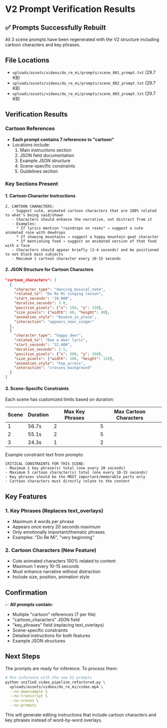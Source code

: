 # V2 Prompt Verification Results

## ✅ Prompts Successfully Rebuilt

All 3 scene prompts have been regenerated with the V2 structure including cartoon characters and key phrases.

## File Locations
- `uploads/assets/videos/do_re_mi/prompts/scene_001_prompt.txt` (29.7 KB)
- `uploads/assets/videos/do_re_mi/prompts/scene_002_prompt.txt` (29.7 KB) 
- `uploads/assets/videos/do_re_mi/prompts/scene_003_prompt.txt` (29.7 KB)

## Verification Results

### Cartoon References
- **Each prompt contains 7 references to "cartoon"**
- Locations include:
  1. Main instructions section
  2. JSON field documentation  
  3. Example JSON structure
  4. Scene-specific constraints
  5. Guidelines section

### Key Sections Present

#### 1. Cartoon Character Instructions
```
2. CARTOON CHARACTERS:
   - Suggest cute, animated cartoon characters that are 100% related to what's being said/shown
   - Characters should enhance the narrative, not distract from it
   - Examples:
     * If lyrics mention "raindrops on roses" → suggest a cute animated rose with dewdrops
     * If showing mountains → suggest a happy mountain goat character
     * If mentioning food → suggest an animated version of that food with a face
   - Characters should appear briefly (2-4 seconds) and be positioned to not block main subjects
   - Maximum 1 cartoon character every 10-15 seconds
```

#### 2. JSON Structure for Cartoon Characters
```json
"cartoon_characters": [
  {
    "character_type": "dancing_musical_note",
    "related_to": "Do Re Mi singing lesson",
    "start_seconds": "10.000",
    "duration_seconds": 3.0,
    "position_pixels": {"x": 150, "y": 150},
    "size_pixels": {"width": 60, "height": 80},
    "animation_style": "bounce_in_place",
    "interaction": "appears_near_singer"
  },
  {
    "character_type": "happy_deer",
    "related_to": "Doe a deer lyric",
    "start_seconds": "22.000",
    "duration_seconds": 2.5,
    "position_pixels": {"x": 500, "y": 300},
    "size_pixels": {"width": 100, "height": 120},
    "animation_style": "hop_across",
    "interaction": "crosses_background"
  }
]
```

#### 3. Scene-Specific Constraints
Each scene has customized limits based on duration:

| Scene | Duration | Max Key Phrases | Max Cartoon Characters |
|-------|----------|-----------------|------------------------|
| 1 | 56.7s | 2 | 5 |
| 2 | 55.1s | 2 | 5 |
| 3 | 24.3s | 1 | 2 |

Example constraint text from prompts:
```
CRITICAL CONSTRAINTS FOR THIS SCENE:
- Maximum 2 key phrase(s) total (one every 20 seconds)
- Maximum 5 cartoon character(s) total (one every 10-15 seconds)
- Key phrases should be the MOST important/memorable parts only
- Cartoon characters must directly relate to the content
```

## Key Features

### 1. Key Phrases (Replaces text_overlays)
- Maximum 4 words per phrase
- Appears once every 20 seconds maximum
- Only emotionally important/thematic phrases
- Examples: "Do Re Mi", "very beginning"

### 2. Cartoon Characters (New Feature)
- Cute animated characters 100% related to content
- Maximum 1 every 10-15 seconds
- Must enhance narrative without distraction
- Include size, position, animation style

## Confirmation

✅ **All prompts contain:**
- Multiple "cartoon" references (7 per file)
- "cartoon_characters" JSON field
- "key_phrases" field (replacing text_overlays)
- Scene-specific constraints
- Detailed instructions for both features
- Example JSON structures

## Next Steps

The prompts are ready for inference. To process them:

```bash
# Run inference with the new V2 prompts
python unified_video_pipeline_refactored.py \
  uploads/assets/videos/do_re_mi/video.mp4 \
  --no-downsample \
  --no-transcript \
  --no-scenes \
  --no-prompts
```

This will generate editing instructions that include cartoon characters and key phrases instead of word-by-word overlays.